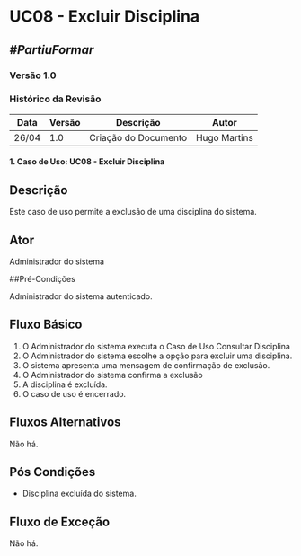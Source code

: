 # **UC08 - Excluir Disciplina**

##  ***#PartiuFormar***

### **Versão 1.0**

### Histórico da Revisão
Data|Versão|Descrição|Autor
-----|------|---------|-------
26/04|1.0|Criação do Documento|Hugo Martins

#### 1. Caso de Uso: UC08 - Excluir Disciplina

## Descrição

Este caso de uso permite a exclusão de uma disciplina do sistema.

## Ator

Administrador do sistema

##Pré-Condições

Administrador do sistema autenticado.

## Fluxo Básico 

1. O Administrador do sistema executa o Caso de Uso Consultar Disciplina
1. O Administrador do sistema escolhe a opção para excluir uma disciplina.
2. O sistema apresenta uma mensagem de confirmação de exclusão.
3. O Administrador do sistema confirma a exclusão
4. A disciplina é excluída.
4. O caso de uso é encerrado.
	
## Fluxos Alternativos
Não há.

## Pós Condições
* Disciplina excluída do sistema.

## Fluxo de Exceção
Não há.
